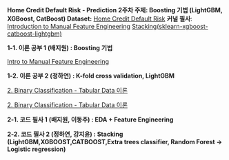 **Home Credit Default Risk - Prediction**
**2주차 주제: Boosting 기법 (LightGBM, XGBoost, CatBoost)
Dataset:**  [Home Credit Default Risk](https://www.kaggle.com/competitions/home-credit-default-risk)
**커널 필사**:  [Introduction to Manual Feature Engineering](https://www.kaggle.com/willkoehrsen/introduction-to-manual-feature-engineering)
                  [Stacking(sklearn-xgboost-catboost-lightgbm)](https://www.kaggle.com/code/eliotbarr/stacking-test-sklearn-xgboost-catboost-lightgbm)

**1-1. 이론 공부 1 (배지원) : Boosting 기법**

[Intro to Manual Feature Engineering](https://www.notion.so/Intro-to-Manual-Feature-Engineering-9d515abc11d34f71a324c6010f8b77bb?pvs=21)

**1-2. 이론 공부 2 (정하연) : K-fold cross validation, LightGBM**

[2. Binary Classification - Tabular Data 이론](https://www.notion.so/2-Binary-Classification-Tabular-Data-ab5570e7cdbd4875aca15d7e0c1e09b4?pvs=21)

[2. Binary Classification - Tabular Data 이론](https://www.notion.so/2-Binary-Classification-Tabular-Data-ab5570e7cdbd4875aca15d7e0c1e09b4?pvs=21)

**2-1. 코드 필사 1 (배지원, 이동주) : EDA + Feature Engineering** 

**2-2. 코드 필사 2 (정하연, 강지윤) : Stacking (LightGBM,XGBOOST,CATBOOST,Extra trees classifier, Random Forest →  Logistic regression)**
